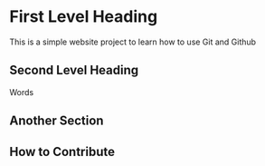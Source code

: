 # First Level Heading

This is a simple website project to learn how to use Git and Github

## Second Level Heading

Words

## Another Section
## How to Contribute
